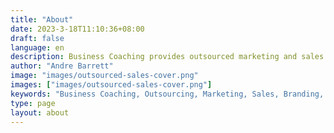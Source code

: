 ```yaml
---
title: "About"
date: 2023-3-18T11:10:36+08:00
draft: false
language: en
description: Business Coaching provides outsourced marketing and sales services for companies
author: "Andre Barrett"
image: "images/outsourced-sales-cover.png"
images: ["images/outsourced-sales-cover.png"]
keywords: "Business Coaching, Outsourcing, Marketing, Sales, Branding, Lead Generation"
type: page
layout: about
---
```

